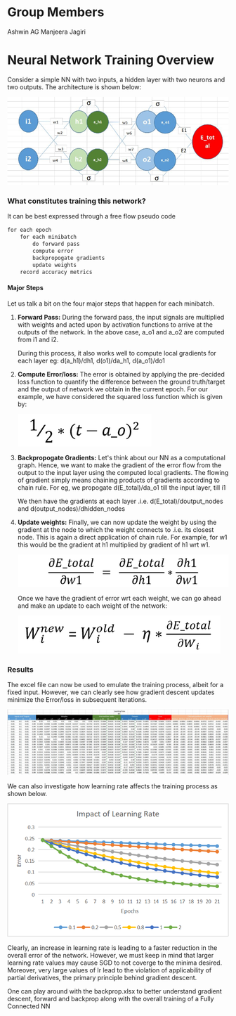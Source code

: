 # Group Members
Ashwin AG
Manjeera Jagiri

# Neural Network Training Overview

Consider a simple NN with two inputs, a hidden layer with two neurons and two outputs. The architecture is shown below:

![A simple Neural Network](https://github.com/ManjeeraJagiri/EVA-Phase1/blob/master/4_BackpropagationAndArchitecturalBasics/NN-training-Excel/images/network_arch.jpg)

### What constitutes training this network?

It can be best expressed through a free flow pseudo code

``` 
for each epoch
	for each minibatch
		do forward pass
		compute error
		backpropogate gradients
		update weights
	record accuracy metrics
```

#### Major Steps

Let us talk a bit on the four major steps that happen for each minibatch.

1. __Forward Pass:__
	During the forward pass, the input signals are multiplied with weights and acted upon by activation functions to arrive at the outputs of the network. In the above case, a_o1 and a_o2 are computed from i1 and i2.

	During this process, it also works well to compute local gradients for each layer eg: d(a_h1)/dh1, d(o1)/da_h1, d(a_o1)/do1

2. __Compute Error/loss:__
	The error is obtained by applying the pre-decided loss function to quantify the difference between the ground truth/target and the output of network we obtain in the current epoch. For our example, we have considered the squared loss function which is given by:

	![Squared Error Loss](https://github.com/ManjeeraJagiri/EVA-Phase1/blob/master/4_BackpropagationAndArchitecturalBasics/NN-training-Excel/images/loss_fn.png)

3. __Backpropogate Gradients:__
	Let's think about our NN as a computational graph. Hence, we want to make the gradient of the error flow from the output to the input layer using the computed local gradients. The flowing of gradient simply means chaining products of gradients according to chain rule. For eg, we propogate d(E_total)/da_o1 till the input layer, till i1

	We then have the gradients at each layer .i.e. d(E_total)/doutput_nodes and d(output_nodes)/dhidden_nodes

4. __Update weights:__
	Finally, we can now update the weight by using the gradient at the node to which the weight connects to .i.e. its closest node. This is again a direct application of chain rule. For example, for w1 this would be the gradient at h1 multiplied by gradient of h1 wrt w1.

	![Gradient for weight w1](https://github.com/ManjeeraJagiri/EVA-Phase1/blob/master/4_BackpropagationAndArchitecturalBasics/NN-training-Excel/images/gradient_w1.png)

	Once we have the gradient of error wrt each weight, we can go ahead and make an update to each weight of the network:

	![Weight Update](https://github.com/ManjeeraJagiri/EVA-Phase1/blob/master/4_BackpropagationAndArchitecturalBasics/NN-training-Excel/images/weight_update.png)

### Results

The excel file can now be used to emulate the training process, albeit for a fixed input. However, we can clearly see how gradient descent updates minimize the Error/loss in subsequent iterations.

![Training snapshot](https://github.com/ManjeeraJagiri/EVA-Phase1/blob/master/4_BackpropagationAndArchitecturalBasics/NN-training-Excel/images/training.jpg)

We can also investigate how learning rate affects the training process as shown below.

![Learning Rate](https://github.com/ManjeeraJagiri/EVA-Phase1/blob/master/4_BackpropagationAndArchitecturalBasics/NN-training-Excel/images/lr.png)

Clearly, an increase in learning rate is leading to a faster reduction in the overall error of the network. However, we must keep in mind that larger learning rate values may cause SGD to not coverge to the minima desired. Moreover, very large values of lr lead to the violation of applicability of partial derivatives, the primary principle behind gradient descent.

One can play around with the backprop.xlsx to better understand gradient descent, forward and backprop along with the overall training of a Fully Connected NN 


